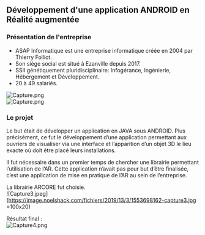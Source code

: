 ## Développement d'une application ANDROID en Réalité augmentée

### Présentation de l'entreprise

* ASAP Informatique est une entreprise informatique créée en 2004 par Thierry Folliot. 
* Son siège social est situé à Ezanville depuis 2017.
* SSII génétiquement pluridisciplinaire: Infogérance, Ingénierie, Hébergement et Développement.
* 20 à 49 salariés.

![Capture.png](https://image.noelshack.com/fichiers/2019/13/3/1553697439-capture.png)<br>
![Capture.png](https://image.noelshack.com/fichiers/2019/13/3/1553697661-capture2.png)

### Le projet

Le but était de développer un application en JAVA sous ANDROID.
Plus précisément,  ce fut le développement d’une application permettant aux ouvriers de visualiser via une interface et l’apparition d’un objet 3D le lieu exacte où doit être placé leurs installations.

Il fut nécessaire dans un premier temps de chercher une librairie permettant l’utilisation de l’AR. Cette application n’avait pas pour but d’être finalisée, c’est une application de mise en pratique de l’AR au sein de l’entreprise.

La librairie ARCORE fut choisie.<br>
![Capture3.jpeg](https://image.noelshack.com/fichiers/2019/13/3/1553698162-capture3.jpg =100x20)<br>

Résultat final :<br> 
![Capture4.png](https://image.noelshack.com/fichiers/2019/13/3/1553698448-capture4.png)<br>
